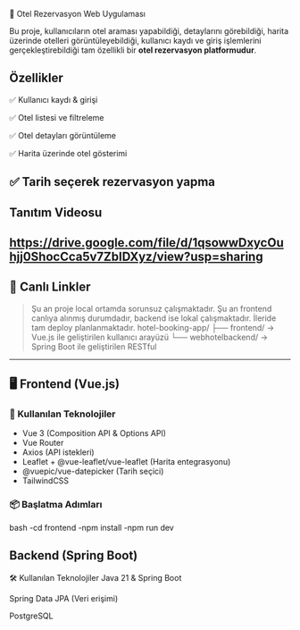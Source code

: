 🏨 Otel Rezervasyon Web Uygulaması


Bu proje, kullanıcıların otel araması yapabildiği, detaylarını görebildiği, harita üzerinde otelleri görüntüleyebildiği, kullanıcı kaydı ve giriş işlemlerini gerçekleştirebildiği tam özellikli bir **otel rezervasyon platformudur**.

Özellikler
---------------------------
✅ Kullanıcı kaydı & girişi 

✅ Otel listesi ve filtreleme

✅ Otel detayları görüntüleme

✅ Harita üzerinde otel gösterimi

✅ Tarih seçerek rezervasyon yapma
----------------------------
Tanıtım Videosu
-----------------
https://drive.google.com/file/d/1qsowwDxycOuhjj0ShocCca5v7ZbIDXyz/view?usp=sharing
-----------------

## 🚀 Canlı Linkler

> Şu an proje  local ortamda sorunsuz çalışmaktadır. Şu an frontend canlıya alınmış durumdadır, backend ise lokal çalışmaktadır. İleride tam deploy planlanmaktadır.
hotel-booking-app/
├── frontend/ → Vue.js ile geliştirilen kullanıcı arayüzü
└── webhotelbackend/ → Spring Boot ile geliştirilen RESTful

---

## 🖥️ Frontend (Vue.js)

### 🔧 Kullanılan Teknolojiler

- Vue 3 (Composition API & Options API)
- Vue Router
- Axios (API istekleri)
- Leaflet + @vue-leaflet/vue-leaflet (Harita entegrasyonu)
- @vuepic/vue-datepicker (Tarih seçici)
- TailwindCSS

### 📦 Başlatma Adımları

bash
-cd frontend
-npm install
-npm run dev

Backend (Spring Boot)
------------------------
🛠 Kullanılan Teknolojiler
Java 21 & Spring Boot

Spring Data JPA (Veri erişimi)

PostgreSQL
